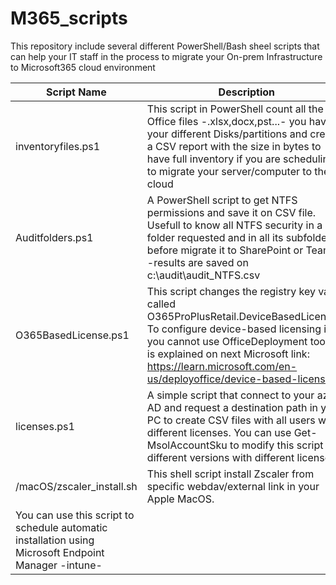 # M365_scripts
This repository include several different PowerShell/Bash sheel scripts that can help your IT staff in the process to migrate your On-prem Infrastructure to Microsoft365 cloud environment
   
| Script Name               | Description                                                             |
| ------------------------- | ----------------------------------------------------------------------- |
| inventoryfiles.ps1        | This script in PowerShell count all the Office files -.xlsx,docx,pst...-  you have in your different Disks/partitions and creates a CSV report with the size in bytes to have full inventory if you are scheduling to migrate your server/computer to the cloud |
| Auditfolders.ps1          | A PowerShell script to get NTFS permissions and save it on CSV file. Usefull to know all NTFS security in a folder requested and in all its subfolders before migrate it to SharePoint or Teams. -results are saved on c:\audit\audit_NTFS.csv|
| O365BasedLicense.ps1      | This script changes the registry key value called O365ProPlusRetail.DeviceBasedLicensing To configure device-based licensing if you cannot use OfficeDeployment tool as is explained on next Microsoft link: https://learn.microsoft.com/en-us/deployoffice/device-based-licensing |
| licenses.ps1              | A simple script that connect to your azure AD and request a destination path in your PC to create CSV files with all users with different licenses. You can use Get-MsolAccountSku to modify this script with different versions with different licenses |
| /macOS/zscaler_install.sh | This shell script install Zscaler from specific webdav/external link in your Apple MacOS.|
You can use this script to schedule automatic installation using Microsoft Endpoint Manager -intune- |

